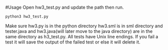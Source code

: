#Usage
Open hw3_test.py and update the path then run.

```
python3 hw3_test.py
```

Make sure hw3.py is in the python directory hw3.sml is in sml directory and tester.java and hw3.java(will later move to the java directory) are in the same directory as h3_test.py.
All tests have Unix line endings. If you fail a test it will save the output of the
failed test or else it will delete it.
